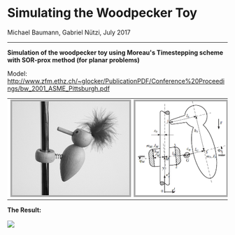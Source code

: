 
# Simulating the Woodpecker Toy

Michael Baumann, Gabriel Nützi, July 2017
_________________________________________

**Simulation of the woodpecker toy
using Moreau's Timestepping scheme with SOR-prox method (for planar problems)**

Model: http://www.zfm.ethz.ch/~glocker/PublicationPDF/Conference%20Proceedings/bw_2001_ASME_Pittsburgh.pdf

<table style="background:#FFF;border-width:0pt;border-color:#AAAAAA;border-style:solid;">
    <tr style="background:#FFF;border-width:0pt;border-color:#AAAAAA;border-style:solid;">
    <td width="56%" style="background:#FFF;border-width:0pt;border-color:#AAAAAA;border-style:solid;">
        <img src="graphics/woodpecker_toy.bmp" style="width:100%;border-width:3pt;border-color:#AAAAAA;border-style:solid;"/>
    </td>
    <td style="background:#FFF;border-width:0pt;border-color:#AAAAAA;border-style:solid;">
        <img src="graphics/woodpecker_model.png" style="border-width:3pt;border-color:#AAAAAA;border-style:solid;"/>
    </td>
    <tr>
</table>

**The Result:**   

<img src="https://cdn.rawgit.com/gabyx/Woodpecker/19f00601/WoodpeckerAnimation2.svg" align="center" width="50%"  />
